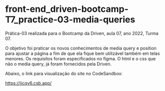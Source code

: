 # front-end_driven-bootcamp-T7_practice-03-media-queries

Prática-03 realizada para o Bootcamp da Driven, aula 07, ano 2022, Turma 07. 

O objetivo foi praticar os novos conhecimentos de media query e position para ajustar a página a fim de que ela fique bem utilizável também em telas menores. Os requisitos foram especificados no figma. O html e o css que não o media query, já foram fornecidos pela Driven.

Abaixo, o link para visualização do site no CodeSandbox:

https://jicqv6.csb.app/
